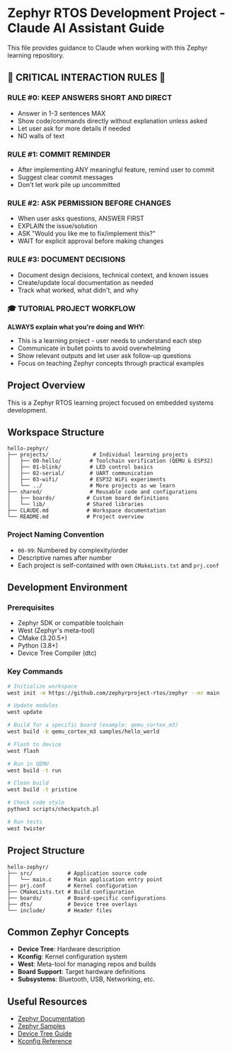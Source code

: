 # Zephyr RTOS Development Project - Claude AI Assistant Guide

This file provides guidance to Claude when working with this Zephyr learning repository.

## 🚨 CRITICAL INTERACTION RULES 🚨

### RULE #0: KEEP ANSWERS SHORT AND DIRECT
- Answer in 1-3 sentences MAX
- Show code/commands directly without explanation unless asked
- Let user ask for more details if needed
- NO walls of text

### RULE #1: COMMIT REMINDER
- After implementing ANY meaningful feature, remind user to commit
- Suggest clear commit messages
- Don't let work pile up uncommitted

### RULE #2: ASK PERMISSION BEFORE CHANGES
- When user asks questions, ANSWER FIRST
- EXPLAIN the issue/solution
- ASK "Would you like me to fix/implement this?"
- WAIT for explicit approval before making changes

### RULE #3: DOCUMENT DECISIONS
- Document design decisions, technical context, and known issues
- Create/update local documentation as needed
- Track what worked, what didn't, and why

### 🎓 TUTORIAL PROJECT WORKFLOW
**ALWAYS explain what you're doing and WHY:**
- This is a learning project - user needs to understand each step
- Communicate in bullet points to avoid overwhelming
- Show relevant outputs and let user ask follow-up questions
- Focus on teaching Zephyr concepts through practical examples

## Project Overview
This is a Zephyr RTOS learning project focused on embedded systems development.

## Workspace Structure
```
hello-zephyr/
├── projects/              # Individual learning projects
│   ├── 00-hello/         # Toolchain verification (QEMU & ESP32)
│   ├── 01-blink/         # LED control basics
│   ├── 02-serial/        # UART communication
│   ├── 03-wifi/          # ESP32 WiFi experiments
│   └── ../               # More projects as we learn
├── shared/               # Reusable code and configurations
│   ├── boards/          # Custom board definitions
│   └── lib/             # Shared libraries
├── CLAUDE.md            # Workspace documentation
└── README.md            # Project overview
```

### Project Naming Convention
- `00-99`: Numbered by complexity/order
- Descriptive names after number
- Each project is self-contained with own `CMakeLists.txt` and `prj.conf`

## Development Environment

### Prerequisites
- Zephyr SDK or compatible toolchain
- West (Zephyr's meta-tool)
- CMake (3.20.5+)
- Python (3.8+)
- Device Tree Compiler (dtc)

### Key Commands
```bash
# Initialize workspace
west init -m https://github.com/zephyrproject-rtos/zephyr --mr main

# Update modules
west update

# Build for a specific board (example: qemu_cortex_m3)
west build -b qemu_cortex_m3 samples/hello_world

# Flash to device
west flash

# Run in QEMU
west build -t run

# Clean build
west build -t pristine

# Check code style
python3 scripts/checkpatch.pl

# Run tests
west twister
```

## Project Structure
```
hello-zephyr/
├── src/           # Application source code
│   └── main.c     # Main application entry point
├── prj.conf       # Kernel configuration
├── CMakeLists.txt # Build configuration
├── boards/        # Board-specific configurations
├── dts/           # Device tree overlays
└── include/       # Header files
```

## Common Zephyr Concepts
- **Device Tree**: Hardware description
- **Kconfig**: Kernel configuration system
- **West**: Meta-tool for managing repos and builds
- **Board Support**: Target hardware definitions
- **Subsystems**: Bluetooth, USB, Networking, etc.

## Useful Resources
- [Zephyr Documentation](https://docs.zephyrproject.org/)
- [Zephyr Samples](https://github.com/zephyrproject-rtos/zephyr/tree/main/samples)
- [Device Tree Guide](https://docs.zephyrproject.org/latest/build/dts/index.html)
- [Kconfig Reference](https://docs.zephyrproject.org/latest/build/kconfig/index.html)